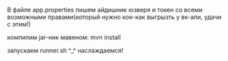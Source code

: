 В файле app.properties пишем айдишник юзверя и токен со всеми возможными правами(который нужно кое-как выгрызть у вк-апи, удачи с этим!)

компилим jar-ник мавеном: mvn install

запускаем runner.sh ^_^ наслаждаемся!